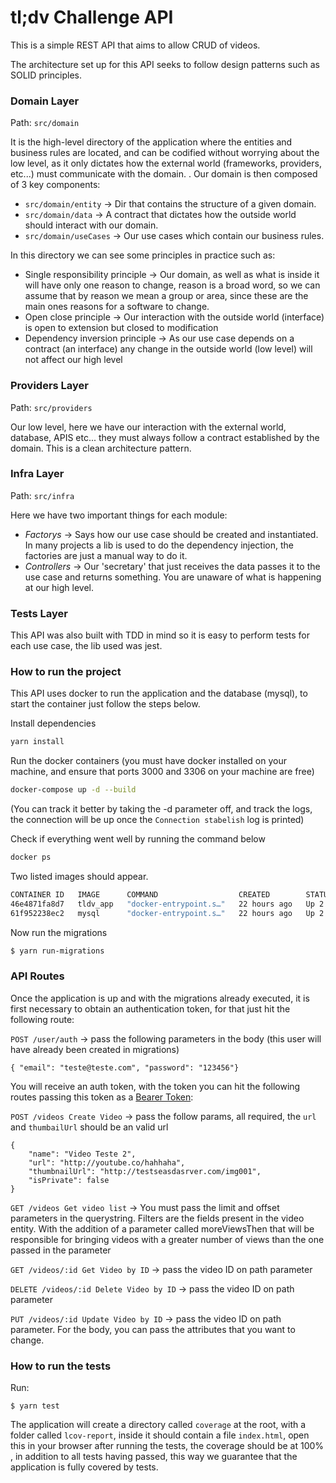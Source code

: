 # tl;dv Challenge API

This is a simple REST API that aims to allow CRUD of videos.

The architecture set up for this API seeks to follow design patterns such as SOLID principles.

### Domain Layer

Path: `src/domain`

It is the high-level directory of the application where the entities and business rules are located, and can be codified without worrying about the low level, as it only dictates how the external world (frameworks, providers, etc...) must communicate with the domain. . Our domain is then composed of 3 key components:
- `src/domain/entity` -> Dir that contains the structure of a given domain.
- `src/domain/data` -> A contract that dictates how the outside world should interact with our domain.
- `src/domain/useCases` -> Our use cases which contain our business rules.

In this directory we can see some principles in practice such as:
- Single responsibility principle -> Our domain, as well as what is inside it will have only one reason to change, reason is a broad word, so we can assume that by reason we mean a group or area, since these are the main ones reasons for a software to change.
- Open close principle -> Our interaction with the outside world (interface) is open to extension but closed to modification
- Dependency inversion principle -> As our use case depends on a contract (an interface) any change in the outside world (low level) will not affect our high level

### Providers Layer

Path: `src/providers`

Our low level, here we have our interaction with the external world, database, APIS etc... they must always follow a contract established by the domain. This is a clean architecture pattern.

### Infra Layer

Path: `src/infra`

Here we have two important things for each module:
- _Factorys_ -> Says how our use case should be created and instantiated. In many projects a lib is used to do the dependency injection, the factories are just a manual way to do it.
- _Controllers_ -> Our 'secretary' that just receives the data passes it to the use case and returns something. You are unaware of what is happening at our high level.

### Tests Layer

This API was also built with TDD in mind so it is easy to perform tests for each use case, the lib used was jest.

### How to run the project

This API uses docker to run the application and the database (mysql), to start the container just follow the steps below.

Install dependencies
```sh
yarn install
```

Run the docker containers (you must have docker installed on your machine, and ensure that ports 3000 and 3306 on your machine are free)
```sh
docker-compose up -d --build
```
(You can track it better by taking the -d parameter off, and track the logs, the connection will be up once the `Connection stabelish` log is printed)

Check if everything went well by running the command below
```sh
docker ps
```
Two listed images should appear.
```sh
CONTAINER ID   IMAGE      COMMAND                  CREATED        STATUS       PORTS                               NAMES
46e4871fa8d7   tldv_app   "docker-entrypoint.s…"   22 hours ago   Up 2 hours   0.0.0.0:3000->3000/tcp              app-tldv
61f952238ec2   mysql      "docker-entrypoint.s…"   22 hours ago   Up 2 hours   0.0.0.0:3306->3306/tcp, 33060/tcp   database-tldv
```

Now run the migrations
```sh
$ yarn run-migrations
```

### API Routes

Once the application is up and with the migrations already executed, it is first necessary to obtain an authentication token, for that just hit the following route:

`POST /user/auth` -> pass the following parameters in the body (this user will have already been created in migrations)

```ssh
{ "email": "teste@teste.com", "password": "123456"}
``` 


You will receive an auth token, with the token you can hit the following routes passing this token as a [Bearer Token](https://internationaltradeadministration.github.io/DevPortalMessages/IntroToNewAuthType.html#:~:text=If%20you're%20using%20Insomnia,in%20the%20%E2%80%9CPREFIX%E2%80%9D%20field.):

`POST /videos Create Video` -> pass the follow params, all required, the `url` and `thumbailUrl` should be an valid url
```ssh
{
	"name": "Video Teste 2",
	"url": "http://youtube.co/hahhaha",
	"thumbnailUrl": "http://testseasdasrver.com/img001",
	"isPrivate": false
}
```

`GET /videos Get video list` -> You must pass the limit and offset parameters in the querystring. Filters are the fields present in the video entity. With the addition of a parameter called moreViewsThen that will be responsible for bringing videos with a greater number of views than the one passed in the parameter

`GET /videos/:id Get Video by ID` -> pass the video ID on path parameter

`DELETE /videos/:id Delete Video by ID` -> pass the video ID on path parameter

`PUT /videos/:id Update Video by ID` -> pass the video ID on path parameter. For the body, you can pass the attributes that you want to change.


### How to run the tests

Run:
```ssh
$ yarn test
```

The application will create a directory called `coverage` at the root, with a folder called `lcov-report`, inside it should contain a file `index.html`, open this in your browser after running the tests, the coverage should be at 100% , in addition to all tests having passed, this way we guarantee that the application is fully covered by tests.